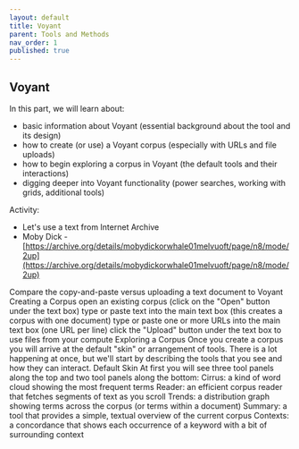 ```yaml
---
layout: default
title: Voyant
parent: Tools and Methods
nav_order: 1
published: true
---
```

## Voyant

In this part, we will learn about:

- basic information about Voyant (essential background about the tool and its design)
- how to create (or use) a Voyant corpus (especially with URLs and file uploads)
- how to begin exploring a corpus in Voyant (the default tools and their interactions)
- digging deeper into Voyant functionality (power searches, working with grids, additional tools)

Activity:

- Let's use a text from Internet Archive
- Moby Dick - [https://archive.org/details/mobydickorwhale01melvuoft/page/n8/mode/2up](https://archive.org/details/mobydickorwhale01melvuoft/page/n8/mode/2up)

Compare the copy-and-paste versus uploading a text document to Voyant
Creating a Corpus
open an existing corpus (click on the "Open" button under the text box)
type or paste text into the main text box (this creates a corpus with one document)
type or paste one or more URLs into the main text box (one URL per line)
click the "Upload" button under the text box to use files from your compute
Exploring a Corpus
Once you create a corpus you will arrive at the default "skin" or arrangement of tools. There is a lot happening at once, but we'll start by describing the tools that you see and how they can interact.
Default Skin
At first you will see three tool panels along the top and two tool panels along the bottom:
Cirrus: a kind of word cloud showing the most frequent terms
Reader: an efficient corpus reader that fetches segments of text as you scroll
Trends: a distribution graph showing terms across the corpus (or terms within a document)
Summary: a tool that provides a simple, textual overview of the current corpus
Contexts: a concordance that shows each occurrence of a keyword with a bit of surrounding context



